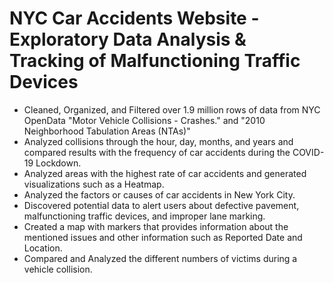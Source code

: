 # NYC Car Accidents Website - Exploratory Data Analysis & Tracking of Malfunctioning Traffic Devices 
* Cleaned, Organized, and Filtered over 1.9 million rows of data from NYC OpenData "Motor Vehicle Collisions - Crashes." and "2010 Neighborhood Tabulation Areas (NTAs)"
* Analyzed collisions through the hour, day, months, and years and compared results with the frequency of car accidents during the COVID-19 Lockdown.
* Analyzed areas with the highest rate of car accidents and generated visualizations such as a Heatmap.
* Analyzed the factors or causes of car accidents in New York City.
* Discovered potential data to alert users about defective pavement, malfunctioning traffic devices, and improper lane marking. 
* Created a map with markers that provides information about the mentioned issues and other information such as Reported Date and Location.
* Compared and Analyzed the different numbers of victims during a vehicle collision.
